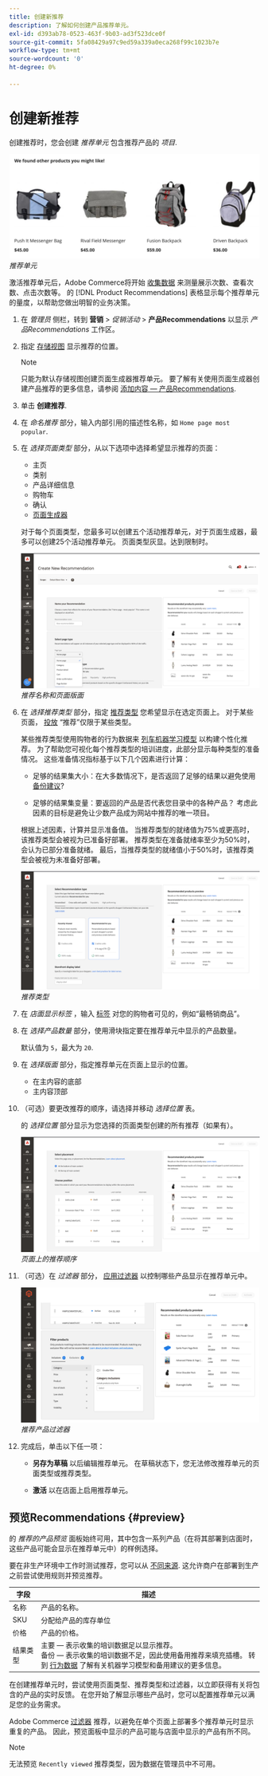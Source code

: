 ```yaml
---
title: 创建新推荐
description: 了解如何创建产品推荐单元。
exl-id: d393ab78-0523-463f-9b03-ad3f523dce0f
source-git-commit: 5fa08429a97c9ed59a339a0eca268f99c1023b7e
workflow-type: tm+mt
source-wordcount: '0'
ht-degree: 0%

---
```


# 创建新推荐

创建推荐时，您会创建 _推荐单元_ 包含推荐产品的 _项目_.

![推荐单元](assets/unit.png)
_推荐单元_

激活推荐单元后，Adobe Commerce将开始 [收集数据](workspace.md) 来测量展示次数、查看次数、点击次数等。 的 [!DNL Product Recommendations] 表格显示每个推荐单元的量度，以帮助您做出明智的业务决策。

1. 在 _管理员_ 侧栏，转到 **营销** > _促销活动_ > **产品Recommendations** 以显示 _产品Recommendations_ 工作区。

1. 指定 [存储视图](https://docs.magento.com/user-guide/configuration/scope.html) 显示推荐的位置。

   >[!NOTE]
   >
   > 只能为默认存储视图创建页面生成器推荐单元。 要了解有关使用页面生成器创建产品推荐的更多信息，请参阅 [添加内容 — 产品Recommendations](https://docs.magento.com/user-guide/cms/page-builder-add-recommendations.html).

1. 单击 **创建推荐**.

1. 在 _命名推荐_ 部分，输入内部引用的描述性名称，如 `Home page most popular`.

1. 在 _选择页面类型_ 部分，从以下选项中选择希望显示推荐的页面：

   - 主页
   - 类别
   - 产品详细信息
   - 购物车
   - 确认
   - [页面生成器](https://docs.magento.com/user-guide/cms/page-builder-add-recommendations.html)

   对于每个页面类型，您最多可以创建五个活动推荐单元，对于页面生成器，最多可以创建25个活动推荐单元。 页面类型灰显。达到限制时。

   ![推荐名称和页面](assets/create-recommendation.png)
   _推荐名称和页面版面_

1. 在 _选择推荐类型_ 部分，指定 [推荐类型](type.md) 您希望显示在选定页面上。 对于某些页面， [投放](placement.md) “推荐”仅限于某些类型。

   某些推荐类型使用购物者的行为数据来 [列车机器学习模型](behavioral-data.md) 以构建个性化推荐。 为了帮助您可视化每个推荐类型的培训进度，此部分显示每种类型的准备情况。 这些准备情况指标基于以下几个因素进行计算：

   - 足够的结果集大小：在大多数情况下，是否返回了足够的结果以避免使用 [备份建议](behavioral-data.md#backuprecs)?

   - 足够的结果集变量：要返回的产品是否代表您目录中的各种产品？ 考虑此因素的目标是避免让少数产品成为网站中推荐的唯一项目。

   根据上述因素，计算并显示准备值。 当推荐类型的就绪值为75%或更高时，该推荐类型会被视为已准备好部署。 推荐类型在准备就绪率至少为50%时，会认为已部分准备就绪。 最后，当推荐类型的就绪值小于50%时，该推荐类型会被视为未准备好部署。

   ![推荐类型](assets/create-recommendation-select-type.png)
   _推荐类型_

1. 在 _店面显示标签_ ，输入 [标签](placement.md#recommendation-labels) 对您的购物者可见的，例如“最畅销商品”。

1. 在 _选择产品数量_ 部分，使用滑块指定要在推荐单元中显示的产品数量。

   默认值为 `5`，最大为 `20`.

1. 在 _选择版面_ 部分，指定推荐单元在页面上显示的位置。

   - 在主内容的底部
   - 主内容顶部

1. （可选）要更改推荐的顺序，请选择并移动 _选择位置_ 表。

   的 _选择位置_ 部分显示为您选择的页面类型创建的所有推荐（如果有）。

   ![推荐顺序](assets/create-recommendation-select-placement.png)
   _页面上的推荐顺序_

1. （可选）在 _过滤器_ 部分， [应用过滤器](filters.md) 以控制哪些产品显示在推荐单元中。

   ![推荐过滤器](assets/create-recommendation-filter-products.png)
   _推荐产品过滤器_

1. 完成后，单击以下任一项：

   - **另存为草稿** 以后编辑推荐单元。 在草稿状态下，您无法修改推荐单元的页面类型或推荐类型。

   - **激活** 以在店面上启用推荐单元。

## 预览Recommendations {#preview}

的 _推荐的产品预览_ 面板始终可用，其中包含一系列产品（在将其部署到店面时，这些产品可能会显示在推荐单元中）的样例选择。

要在非生产环境中工作时测试推荐，您可以从 [不同来源](settings.md). 这允许商户在部署到生产之前尝试使用规则并预览推荐。

| 字段 | 描述 |
|---|---|
| 名称 | 产品的名称。 |
| SKU | 分配给产品的库存单位 |
| 价格 | 产品的价格。 |
| 结果类型 | 主要 — 表示收集的培训数据足以显示推荐。<br />备份 — 表示收集的培训数据不足，因此使用备用推荐来填充插槽。 转到 [行为数据](behavioral-data.md) 了解有关机器学习模型和备用建议的更多信息。 |

在创建推荐单元时，尝试使用页面类型、推荐类型和过滤器，以立即获得有关将包含的产品的实时反馈。 在您开始了解显示哪些产品时，您可以配置推荐单元以满足您的业务需求。

Adobe Commerce [过滤器](filters.md) 推荐，以避免在单个页面上部署多个推荐单元时显示重复的产品。 因此，预览面板中显示的产品可能与店面中显示的产品有所不同。

>[!NOTE]
>
> 无法预览 `Recently viewed` 推荐类型，因为数据在管理员中不可用。
